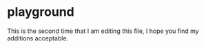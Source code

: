 # playground
This is the second time that I am editing this file, I hope you find my additions acceptable. 
